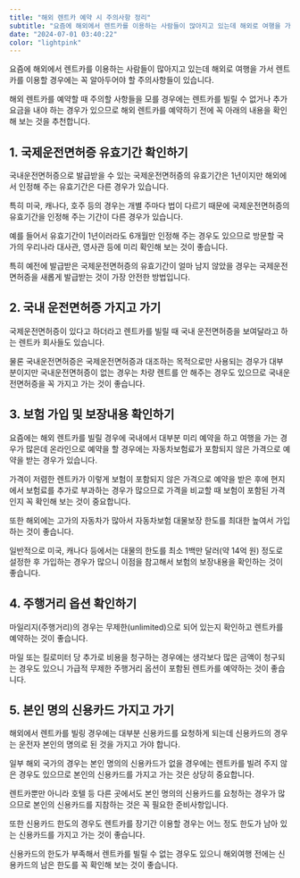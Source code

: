 ```yaml
---
title: "해외 렌트카 예약 시 주의사항 정리"
subtitle: "요즘에 해외에서 렌트카를 이용하는 사람들이 많아지고 있는데 해외로 여행을 가서 렌트카를 이용할 경우에는 꼭 알아두어야 할 주의사항들이 있습니다. 해외 렌트카를 예약할 때 주의할 사항들을 모를 경우에는 렌트카를 빌릴 수 없거나 추가 요금을 내야 하는 경우가 있으므로 해외 렌트카를 예약하기 전에 꼭 주의사항을 확인해 봐야 합니다."
date: "2024-07-01 03:40:22"
color: "lightpink"
---
```





<p>요즘에 해외에서 렌트카를 이용하는 사람들이 많아지고 있는데 해외로 여행을 가서 렌트카를 이용할 경우에는 꼭 알아두어야 할 주의사항들이 있습니다.</p>
<p></p>
<p>해외 렌트카를 예약할 때 주의할 사항들을 모를 경우에는 렌트카를 빌릴 수 없거나 추가 요금을 내야 하는 경우가 있으므로 해외 렌트카를 예약하기 전에 꼭 아래의 내용을 확인해 보는 것을 추천합니다.</p>
<p></p>
<h2><b>1. 국제운전면허증 유효기간 확인하기</b></h2>
<p>국내운전면허증으로 발급받을 수 있는 국제운전면허증의 유효기간은 1년이지만 해외에서 인정해 주는 유효기간은 다른 경우가 있습니다.</p>
<p></p>
<p>특히 미국, 캐나다, 호주 등의 경우는 개별 주마다 법이 다르기 때문에 국제운전면허증의 유효기간을 인정해 주는 기간이 다른 경우가 있습니다.</p>
<p></p>
<p>예를 들어서 유효기간이 1년이러라도 6개월만 인정해 주는 경우도 있으므로 방문할 국가의 우리나라 대사관, 영사관 등에 미리 확인해 보는 것이 좋습니다.</p>
<p></p>
<p>특히 예전에 발급받은 국제운전면허증의 유효기간이 얼마 남지 않았을 경우는 국제운전면허증을 새롭게 발급받는 것이 가장 안전한 방법입니다.</p>
<p></p>
<h2><b>2. 국내 운전면허증 가지고 가기</b></h2>
<p>국제운전면허증이 있다고 하더라고 렌트카를 빌릴 때 국내 운전면허증을 보여달라고 하는 렌트카 회사들도 있습니다.</p>
<p></p>
<p>물론 국내운전면허증은 국제운전면허증과 대조하는 목적으로만 사용되는 경우가 대부분이지만 국내운전면허증이 없는 경우는 차량 렌트를 안 해주는 경우도 있으므로 국내운전면허증을 꼭 가지고 가는 것이 좋습니다.</p>
<p></p>
<h2><b>3. 보험 가입 및 보장내용 확인하기</b></h2>
<p>요즘에는 해외 렌트카를 빌릴 경우에 국내에서 대부분 미리 예약을 하고 여행을 가는 경우가 많은데 온라인으로 예약을 할 경우에는 자동차보험료가 포함되지 않은 가격으로 예약을 받는 경우가 있습니다.</p>
<p></p>
<p>가격이 저렴한 렌트카가 이렇게 보험이 포함되지 않은 가격으로 예약을 받은 후에 현지에서 보험료를 추가로 부과하는 경우가 많으므로 가격을 비교할 때 보험이 포함된 가격인지 꼭 확인해 보는 것이 중요합니다.</p>
<p></p>
<p>또한 해외에는 고가의 자동차가 많아서 자동차보험 대물보장 한도를 최대한 높여서 가입하는 것이 좋습니다.</p>
<p></p>
<p>일반적으로 미국, 캐나다 등에서는 대물의 한도를 최소 1백만 달러(약 14억 원) 정도로 설정한 후 가입하는 경우가 많으니 이점을 참고해서 보험의 보장내용을 확인하는 것이 좋습니다.</p>
<p></p>
<h2><b>4. 주행거리 옵션 확인하기</b></h2>
<p>마일리지(주행거리)의 경우는 무제한(unlimited)으로 되어 있는지 확인하고 렌트카를 예약하는 것이 좋습니다.</p>
<p></p>
<p>마일 또는 킬로미터 당 추가로 비용을 청구하는 경우에는 생각보다 많은 금액이 청구되는 경우도 있으니 가급적 무제한 주행거리 옵션이 포함된 렌트카를 예약하는 것이 좋습니다.</p>
<p></p>
<h2><b>5. 본인 명의 신용카드 가지고 가기</b></h2>
<p>해외에서 렌트카를 빌링 경우에는 대부분 신용카드를 요청하게 되는데 신용카드의 경우는 운전자 본인의 명의로 된 것을 가지고 가야 합니다.</p>
<p></p>
<p>일부 해외 국가의 경우는 본인 명의의 신용카드가 없을 경우에는 렌트카를 빌려 주지 않은 경우도 있으므로 본인의 신용카드를 가지고 가는 것은 상당히 중요합니다.</p>
<p></p>
<p>렌트카뿐만 아니라 호텔 등 다른 곳에서도 본인 명의의 신용카드를 요청하는 경우가 많으므로 본인의 신용카드를 지참하는 것은 꼭 필요한 준비사항입니다.</p>
<p></p>
<p>또한 신용카드 한도의 경우도 렌트카를 장기간 이용할 경우는 어느 정도 한도가 남아 있는 신용카드를 가지고 가는 것이 좋습니다.</p>
<p></p>
<p>신용카드의 한도가 부족해서 렌트카를 빌릴 수 없는 경우도 있으니 해외여행 전에는 신용카드의 남은 한도를 꼭 확인해 보는 것이 좋습니다.</p>
<p></p>
